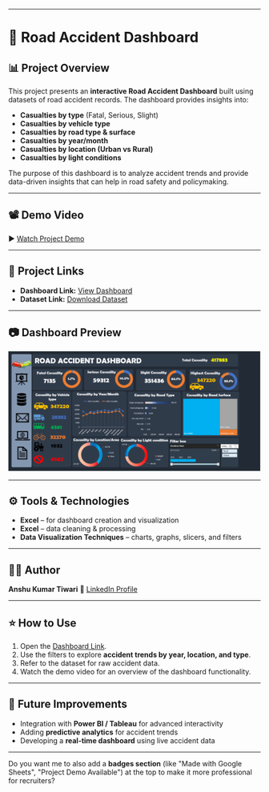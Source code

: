 

---

# 🚗 Road Accident Dashboard

## 📊 Project Overview

This project presents an **interactive Road Accident Dashboard** built using datasets of road accident records. The dashboard provides insights into:

* **Casualties by type** (Fatal, Serious, Slight)
* **Casualties by vehicle type**
* **Casualties by road type & surface**
* **Casualties by year/month**
* **Casualties by location (Urban vs Rural)**
* **Casualties by light conditions**

The purpose of this dashboard is to analyze accident trends and provide data-driven insights that can help in road safety and policymaking.

---

## 📽️ Demo Video

▶️ [Watch Project Demo](https://drive.google.com/file/d/1ackX3FkOXKXaZKmnJxFGbYwCKGeWAXDd/view?usp=sharing)

---

## 📂 Project Links

* **Dashboard Link:** [View Dashboard](https://docs.google.com/spreadsheets/d/1VmUqe1qAM-PjRFjJiO3PoTfzcInCZZHl/edit?usp=sharing&ouid=106995286074217522416&rtpof=true&sd=true)
* **Dataset Link:** [Download Dataset](https://docs.google.com/spreadsheets/d/1vVEbpMMySzWwF0zRAgdAhziCug0OwpL-/edit?usp=sharing&ouid=106995286074217522416&rtpof=true&sd=true)

---

## 📷 Dashboard Preview

![Road Accident Dashboard](./Road%20Accident%20Dashboard.png)

---

## ⚙️ Tools & Technologies

* **Excel** – for dashboard creation and visualization
* **Excel** – data cleaning & processing
* **Data Visualization Techniques** – charts, graphs, slicers, and filters

---

## 👨‍💻 Author

**Anshu Kumar Tiwari**
🔗 [LinkedIn Profile](https://www.linkedin.com/in/anshu-kumar-tiwari-755a3b25b)

---

## ⭐ How to Use

1. Open the [Dashboard Link](https://docs.google.com/spreadsheets/d/1VmUqe1qAM-PjRFjJiO3PoTfzcInCZZHl/edit?usp=sharing&ouid=106995286074217522416&rtpof=true&sd=true).
2. Use the filters to explore **accident trends by year, location, and type**.
3. Refer to the dataset for raw accident data.
4. Watch the demo video for an overview of the dashboard functionality.

---

## 🚀 Future Improvements

* Integration with **Power BI / Tableau** for advanced interactivity
* Adding **predictive analytics** for accident trends
* Developing a **real-time dashboard** using live accident data

---

Do you want me to also add a **badges section** (like "Made with Google Sheets", "Project Demo Available") at the top to make it more professional for recruiters?
